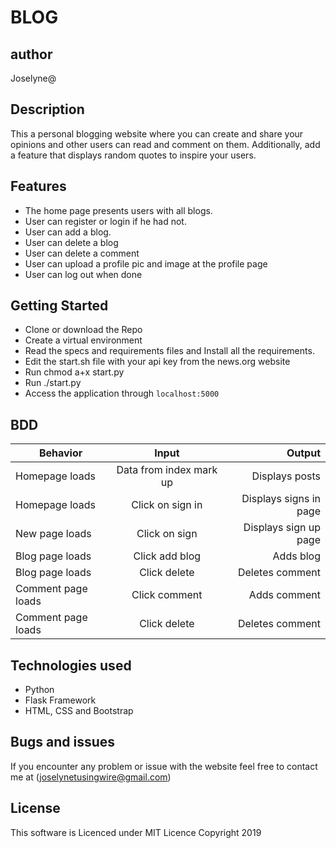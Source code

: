 # BLOG

## author

Joselyne@

## Description

This a personal blogging website where you can create and share your opinions and other users can read and comment on them. Additionally, add a feature that displays random quotes to inspire your users.


## Features
* The home page presents users with all blogs.
* User can register or login if he had not.
* User can add a blog.
* User can delete a blog
* User can delete a comment
* User can upload a profile pic and image at the profile page
* User can log out when done


## Getting Started

* Clone or download the Repo
* Create a virtual environment
* Read the specs and requirements files and Install all the requirements.
* Edit the start.sh file with your api key from the news.org website
* Run chmod a+x start.py
* Run ./start.py
* Access the application through `localhost:5000`



## BDD

| Behavior                    | Input                         | Output                                     |
|-----------------------------|:----------------------------: | ------------------------------------------:|
| Homepage loads              |  Data from index mark up      |  Displays posts                            |
| Homepage loads              |  Click on sign in             |  Displays signs in page                    |
| New page loads              |  Click on sign                |  Displays sign up page                     |
| Blog page loads             |  Click add blog               |  Adds blog                                 |
| Blog page loads             |  Click delete                 |  Deletes comment                           |
| Comment page loads          |  Click comment                |  Adds comment                              |
| Comment page loads          |  Click delete                 |  Deletes comment                           |



## Technologies used

* Python
* Flask Framework
* HTML, CSS and Bootstrap


## Bugs and issues

If you encounter any problem or issue with the website feel free to contact me at (joselynetusingwire@gmail.com)

## License

This software is Licenced under MIT Licence
Copyright 2019